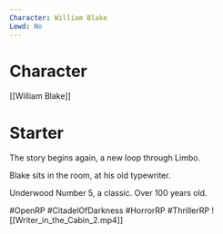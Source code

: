 ```yaml
---
Character: William Blake
Lewd: No
---
```

# Character
[[William Blake]]

# Starter
The story begins again, a new loop through Limbo.

Blake sits in the room, at his old typewriter.

Underwood Number 5, a classic. Over 100 years old.

#OpenRP  #CitadelOfDarkness #HorrorRP #ThrillerRP 
![[Writer_in_the_Cabin_2.mp4]]